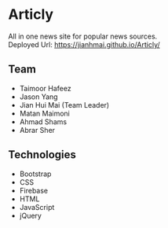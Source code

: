 # Articly
All in one news site for popular news sources.\
Deployed Url: https://jianhmai.github.io/Articly/

## Team
- Taimoor Hafeez
- Jason Yang
- Jian Hui Mai (Team Leader)
- Matan Maimoni
- Ahmad Shams
- Abrar Sher

## Technologies
- Bootstrap
- CSS
- Firebase
- HTML
- JavaScript
- jQuery
